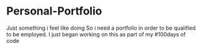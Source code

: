 # Personal-Portfolio
Just something i feel like doing 
So i need a portfolio in order to be qualified to be employed. I just began working on this as part of my #100days of code

